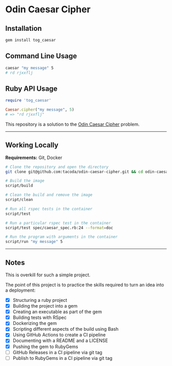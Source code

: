 # Odin Caesar Cipher

## Installation

```sh
gem install tog_caesar
```

## Command Line Usage

```sh
caesar "my message" 5
# rd rjxxflj
```

## Ruby API Usage

```ruby
require 'tog_caesar'

Caesar.cipher("my message", 5)
# => "rd rjxxflj"
```

This repository is a solution to the [Odin Caesar Cipher](https://www.theodinproject.com/paths/full-stack-ruby-on-rails/courses/ruby-programming/lessons/caesar-cipher) problem.

---

## Working Locally

**Requirements:** Git, Docker

```sh
# Clone the repository and open the directory
git clone git@github.com:tacoda/odin-caesar-cipher.git && cd odin-caesar-cipher/

# Build the image
script/build

# Clean the build and remove the image
script/clean

# Run all rspec tests in the container
script/test

# Run a particular rspec test in the container
script/test spec/caesar_spec.rb:24 --format=doc

# Run the program with arguments in the container
script/run "my message" 5
```

---

## Notes

This is overkill for such a simple project.

The point of this project is to practice the skills required to turn an idea into a deployment:

- [x] Structuring a ruby project
- [x] Building the project into a gem
- [x] Creating an executable as part of the gem
- [x] Building tests with RSpec
- [x] Dockerizing the gem
- [x] Scripting different aspects of the build using Bash
- [x] Using GitHub Actions to create a CI pipeline
- [x] Documenting with a README and a LICENSE
- [x] Pushing the gem to RubyGems
- [ ] GitHub Releases in a CI pipeline via git tag
- [ ] Publish to RubyGems in a CI pipeline via git tag